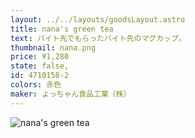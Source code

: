 ```yaml
---
layout: ../../layouts/goodsLayout.astro
title: nana's green tea
text: バイト先でもらったバイト先のマグカップ。
thumbnail: nana.png
price: ¥1,280
state: false,
id: 4710158-2
colors: 赤色
maker: よっちゃん食品工業（株）
---
```


![nana's green tea](/images/nana.png)
